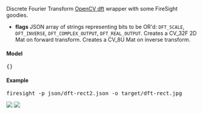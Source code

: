 Discrete Fourier Transform [OpenCV dft](http://docs.opencv.org/modules/core/doc/operations_on_arrays.html#dft) wrapper with some FireSight goodies.

* **flags** JSON array of strings representing bits to be OR'd: `DFT_SCALE`, `DFT_INVERSE`, `DFT_COMPLEX_OUTPUT`, `DFT_REAL_OUTPUT`. Creates a CV_32F 2D Mat on forward transform. Creates a CV_8U Mat on inverse transform.

#### Model
<pre>{}</pre>

#### Example
<pre>firesight -p json/dft-rect2.json -o target/dft-rect.jpg</pre>
<img src="img/whiterect.jpg">

<img src="img/dft-rect.jpg">


